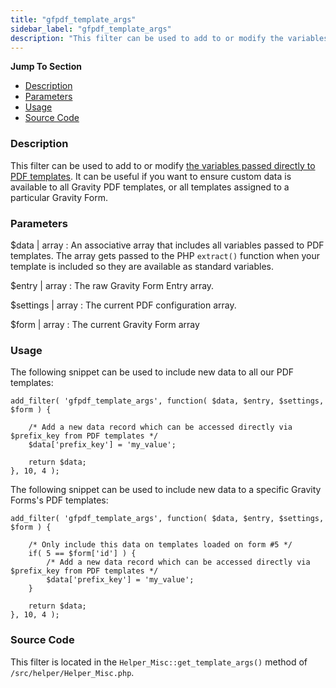 ```yaml
---
title: "gfpdf_template_args"
sidebar_label: "gfpdf_template_args"
description: "This filter can be used to add to or modify the variables passed directly to PDF templates."
---
```


**Jump To Section**

* [Description](#description)
* [Parameters](#parameters)
* [Usage](#usage)
* [Source Code](#source-code)

### Description 

This filter can be used to add to or modify [the variables passed directly to PDF templates](developer-first-custom-pdf.md#variables-available). It can be useful if you want to ensure custom data is available to all Gravity PDF templates, or all templates assigned to a particular Gravity Form.

### Parameters 

$data | array
:    An associative array that includes all variables passed to PDF templates. The array gets passed to the PHP `extract()` function when your template is included so they are available as standard variables. 

$entry | array
:    The raw Gravity Form Entry array.

$settings | array
:    The current PDF configuration array.

$form | array
:    The current Gravity Form array

### Usage 

The following snippet can be used to include new data to all our PDF templates:

```.language-php
add_filter( 'gfpdf_template_args', function( $data, $entry, $settings, $form ) {

	/* Add a new data record which can be accessed directly via $prefix_key from PDF templates */
	$data['prefix_key'] = 'my_value';

	return $data;
}, 10, 4 );
```

The following snippet can be used to include new data to a specific Gravity Forms's PDF templates:

```.language-php
add_filter( 'gfpdf_template_args', function( $data, $entry, $settings, $form ) {

	/* Only include this data on templates loaded on form #5 */
	if( 5 == $form['id'] ) {
		/* Add a new data record which can be accessed directly via $prefix_key from PDF templates */
		$data['prefix_key'] = 'my_value';
	}

	return $data;
}, 10, 4 );
```

### Source Code 

This filter is located in the `Helper_Misc::get_template_args()` method of `/src/helper/Helper_Misc.php`.